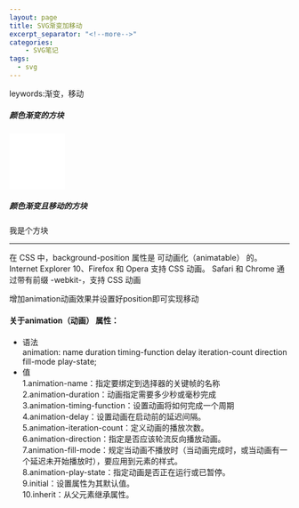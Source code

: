 ```yaml
---
layout: page
title: SVG渐变加移动
excerpt_separator: "<!--more-->"
categories:
    - SVG笔记  
tags:
  - svg
---  
```

 leywords:渐变，移动
<!--more-->  
  
##### 颜色渐变的方块  
<head>
  <meta charset="UTF-8">
<style> 
.stal
{
width:100px;
height:100px;
background:white;
animation:stal 5s;
animation-iteration-count: infinite;
}

@keyframes stal
{
from {background:white;}
to {background:yellow;}
}



</style>
</head>
<body>

<div class="stal"></div>
</body>  
  
  
    
	  
  
  
##### 颜色渐变且移动的方块  
<head>
  <meta charset="UTF-8">
<style> 
div
.kry
{
width:100px;
height:100px;
background:red;
position:relative;
animation:kry 5s linear 2s infinite alternate;
}

@keyframes kry
{
0%   {background:red; left:0px; top:0px;}
100%  {background:green; left:200px; top:0px;}
}
</style>
</head>
<body>
<div class="kry">我是个方块</div>

</body>  
  
  
  
  
  
  
  
  
  
  
  
---  
在 CSS 中，background-position 属性是 可动画化（animatable） 的。
Internet Explorer 10、Firefox 和 Opera 支持 CSS 动画。
Safari 和 Chrome 通过带有前缀 -webkit-，支持 CSS 动画  
  
  增加animation动画效果并设置好position即可实现移动  
      
   
  
#### 关于animation（动画） 属性：  
- 语法  
animation: name duration timing-function delay iteration-count direction fill-mode play-state;  
- 值  
1.animation-name：指定要绑定到选择器的关键帧的名称  
2.animation-duration：动画指定需要多少秒或毫秒完成  
3.animation-timing-function：设置动画将如何完成一个周期  
4.animation-delay：设置动画在启动前的延迟间隔。  
5.animation-iteration-count：定义动画的播放次数。  
6.animation-direction：指定是否应该轮流反向播放动画。  
7.animation-fill-mode：规定当动画不播放时（当动画完成时，或当动画有一个延迟未开始播放时），要应用到元素的样式。  
8.animation-play-state：指定动画是否正在运行或已暂停。  
9.initial：设置属性为其默认值。  
10.inherit：从父元素继承属性。  


